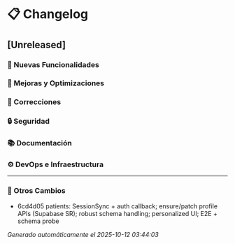 # 📋 Changelog

## [Unreleased]

### 🚀 Nuevas Funcionalidades

### 🔧 Mejoras y Optimizaciones

### 🐛 Correcciones

### 🔒 Seguridad

### 📚 Documentación

### ⚙️ DevOps e Infraestructura

---

### 🔄 Otros Cambios
- 6cd4d05 patients: SessionSync + auth callback; ensure/patch profile APIs (Supabase SR); robust schema handling; personalized UI; E2E + schema probe

*Generado automáticamente el 2025-10-12 03:44:03*
